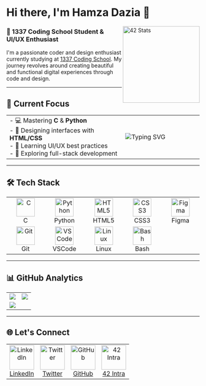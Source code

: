 # Hi there, I'm Hamza Dazia 👋

<a href="https://github.com/oakoudad/badge42"><img src="https://badge.mediaplus.ma/binary/hdazia" alt="42 Stats" width="200" align="right"></a>

### 🚀 1337 Coding School Student & UI/UX Enthusiast

I'm a passionate coder and design enthusiast currently studying at [1337 Coding School](https://1337.ma/). My journey revolves around creating beautiful and functional digital experiences through code and design.

---

## 🎯 Current Focus

<table width="100%">
  <tr>
    <td width="60%">
      - 💻 Mastering <strong>C</strong> & <strong>Python</strong><br>
      - 🎨 Designing interfaces with <strong>HTML/CSS</strong><br>
      - 🌱 Learning UI/UX best practices<br>
      - 🔭 Exploring full-stack development
    </td>
    <td>
      <img src="https://readme-typing-svg.demolab.com?font=Fira+Code&pause=1000&color=22D3E3&width=435&lines=Hello+World!;Code+With+Purpose;Design+With+Passion;Python+Enthusiast" alt="Typing SVG" />
    </td>
  </tr>
</table>

---

## 🛠 Tech Stack

<table>
  <tr>
    <td align="center" width="96">
      <img src="https://cdn.jsdelivr.net/gh/devicons/devicon/icons/c/c-original.svg" width="48" height="48" alt="C" />
      <br>C
    </td>
    <td align="center" width="96">
      <img src="https://cdn.jsdelivr.net/gh/devicons/devicon/icons/python/python-original.svg" width="48" height="48" alt="Python" />
      <br>Python
    </td>
    <td align="center" width="96">
      <img src="https://cdn.jsdelivr.net/gh/devicons/devicon/icons/html5/html5-original.svg" width="48" height="48" alt="HTML5" />
      <br>HTML5
    </td>
    <td align="center" width="96">
      <img src="https://cdn.jsdelivr.net/gh/devicons/devicon/icons/css3/css3-original.svg" width="48" height="48" alt="CSS3" />
      <br>CSS3
    </td>
    <td align="center" width="96">
      <img src="https://cdn.jsdelivr.net/gh/devicons/devicon/icons/figma/figma-original.svg" width="48" height="48" alt="Figma" />
      <br>Figma
    </td>
  </tr>
  <tr>
    <td align="center" width="96">
      <img src="https://cdn.jsdelivr.net/gh/devicons/devicon/icons/git/git-original.svg" width="48" height="48" alt="Git" />
      <br>Git
    </td>
    <td align="center" width="96">
      <img src="https://cdn.jsdelivr.net/gh/devicons/devicon/icons/vscode/vscode-original.svg" width="48" height="48" alt="VSCode" />
      <br>VSCode
    </td>
    <td align="center" width="96">
      <img src="https://cdn.jsdelivr.net/gh/devicons/devicon/icons/linux/linux-original.svg" width="48" height="48" alt="Linux" />
      <br>Linux
    </td>
    <td align="center" width="96">
      <img src="https://cdn.jsdelivr.net/gh/devicons/devicon/icons/bash/bash-original.svg" width="48" height="48" alt="Bash" />
      <br>Bash
    </td>
  </tr>
</table>

---

## 📊 GitHub Analytics

<table>
  <tr>
    <td>
      <img align="center" src="https://github-readme-stats.vercel.app/api?username=HamzaDazIA&show_icons=true&theme=radical&include_all_commits=true" />
    </td>
    <td>
      <img align="center" src="https://github-readme-stats.vercel.app/api/top-langs/?username=HamzaDazIA&layout=compact&theme=radical&langs_count=6&hide=procfile" />
    </td>
  </tr>
  <tr>
    <td colspan="2">
      <img src="https://github-readme-activity-graph.vercel.app/graph?username=HamzaDazIA&theme=redical&area=true&hide_border=true" />
    </td>
  </tr>
</table>

---

## 🌐 Let's Connect

<table>
  <tr>
    <td align="center">
      <a href="https://www.linkedin.com/in/yourprofile">
        <img src="https://img.icons8.com/3d-fluency/94/linkedin.png" width="64" alt="LinkedIn"/>
        <br>LinkedIn
      </a>
    </td>
    <td align="center">
      <a href="https://twitter.com/yourhandle">
        <img src="https://img.icons8.com/3d-fluency/94/twitter.png" width="64" alt="Twitter"/>
        <br>Twitter
      </a>
    </td>
    <td align="center">
      <a href="https://github.com/HamzaDazIA">
        <img src="https://img.icons8.com/3d-fluency/94/github.png" width="64" alt="GitHub"/>
        <br>GitHub
      </a>
    </td>
    <td align="center">
      <a href="https://profile.intra.42.fr/users/hdazia">
        <img src="https://img.icons8.com/external-tal-revivo-filled-tal-revivo/96/external-42-a-private-computer-engineering-institution-in-paris-logo-filled-tal-revivo.png" width="64" alt="42 Intra"/>
        <br>42 Intra
      </a>
    </td>
  </tr>
</table>
